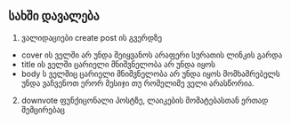 

## სახში დავალება
1. ვალიდაციები create post ის გვერდზე
  - cover ის ველში არ უნდა შეიყვანოს არაფერი სურათის ლინკის გარდა
  - title ის ველში ცარიელი მნიშვნელობა არ უნდა იყოს
  - body ს ველშიც ცარიელი მნიშვნელობა არ უნდა იყოს
მომხამრებელს უნდა ვაჩვენოთ ერორ მესიჯი თუ რომელიმე ველი არასწორია.

2. downvote ფუნქიცონალი პოსტზე, ლაიკების მომატებასთან ერთად შემცირებაც